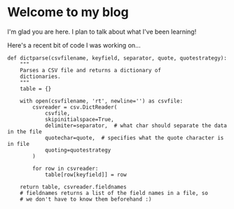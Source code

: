 # Welcome to my blog

I'm glad you are here. I plan to talk about what I've been learning!

Here's a recent bit of code I was working on...

```
def dictparse(csvfilename, keyfield, separator, quote, quotestrategy):
    """
    Parses a CSV file and returns a dictionary of
    dictionaries.
    """
    table = {}

    with open(csvfilename, 'rt', newline='') as csvfile:
        csvreader = csv.DictReader(
            csvfile,
            skipinitialspace=True,
            delimiter=separator,  # what char should separate the data in the file
            quotechar=quote,  # specifies what the quote character is in file
            quoting=quotestrategy
        )

        for row in csvreader:
            table[row[keyfield]] = row

    return table, csvreader.fieldnames
    # fieldnames returns a list of the field names in a file, so
    # we don't have to know them beforehand :)
```
